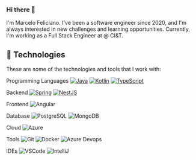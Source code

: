 ### Hi there 👋

I'm Marcelo Feliciano. I've been a software engineer since 2020, and I'm always interested in new challenges and learning opportunities. Currently, I'm working as a Full Stack Engineer at @ CI&T.

## 🔨 Technologies

These are some of the technologies and tools that I work with:

Programming Languages
[![Java](https://img.shields.io/badge/-Java-007396?style=flat-square&logo=java)](https://www.java.com/)
[![Kotlin](https://img.shields.io/badge/-Kotlin-0095D5?style=flat-square&logo=kotlin&logoColor=white)](https://kotlinlang.org/)
[![TypeScript](https://img.shields.io/badge/-TypeScript-007ACC?style=flat-square&logo=typescript)](https://www.typescriptlang.org/)

Backend
[![Spring](https://img.shields.io/badge/-Spring-6DB33F?style=flat-square&logo=spring&logoColor=white)](https://spring.io/)
[![NestJS](https://img.shields.io/badge/-NestJS-E0234E?style=flat-square&logo=nestjs&logoColor=white)](https://nestjs.com/)

Frontend
![Angular](https://img.shields.io/badge/-Angular-DD0031?style=flat-square&logo=angular)

Database
![PostgreSQL](https://img.shields.io/badge/PostgreSQL-316192?style=flat-square&logo=postgresql&logoColor=white)
![MongoDB](https://img.shields.io/badge/-MongoDB-black?style=flat-square&logo=mongodb)

Cloud
![Azure](https://custom-icon-badges.demolab.com/badge/Microsoft%20Azure-0089D6?logo=msazure&logoColor=white)

Tools
![Git](https://img.shields.io/badge/-Git-black?style=flat-square&logo=git)
![Docker](https://img.shields.io/badge/-Docker-2496ED?style=flat-square&logo=docker&logoColor=white)
![Azure Devops](https://img.shields.io/badge/Azure_DevOps-0078D7?style=flat-square&logo=azure-devops&logoColor=white)

IDEs
![VSCode](https://img.shields.io/badge/-VSCode-007ACC?style=flat-square&logo=visual-studio-code&logoColor=white)
![IntelliJ](https://img.shields.io/badge/-IntelliJ%20IDEA-black?style=flat-square&logo=intellij-idea&logoColor=white)
